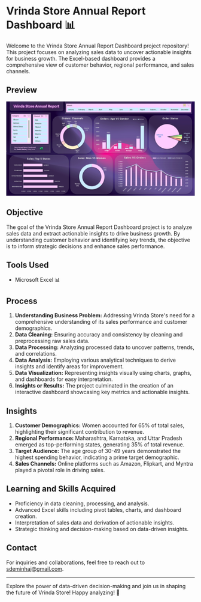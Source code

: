 # Vrinda Store Annual Report Dashboard 📊

Welcome to the Vrinda Store Annual Report Dashboard project repository! This project focuses on analyzing sales data to uncover actionable insights for business growth. The Excel-based dashboard provides a comprehensive view of customer behavior, regional performance, and sales channels.

## Preview
![Dashboard Preview](https://github.com/minhaj-313/Vrinda-Store-Annual-Report---Data-Analyst-Project/blob/main/Stote%20Data%20Analysis%20Using%20Excel%20-%20Dashboard.png)

## Objective
The goal of the Vrinda Store Annual Report Dashboard project is to analyze sales data and extract actionable insights to drive business growth. By understanding customer behavior and identifying key trends, the objective is to inform strategic decisions and enhance sales performance.

## Tools Used
- Microsoft Excel 📊

## Process
1. **Understanding Business Problem:** Addressing Vrinda Store's need for a comprehensive understanding of its sales performance and customer demographics.
2. **Data Cleaning:** Ensuring accuracy and consistency by cleaning and preprocessing raw sales data.
3. **Data Processing:** Analyzing processed data to uncover patterns, trends, and correlations.
4. **Data Analysis:** Employing various analytical techniques to derive insights and identify areas for improvement.
5. **Data Visualization:** Representing insights visually using charts, graphs, and dashboards for easy interpretation.
6. **Insights or Results:** The project culminated in the creation of an interactive dashboard showcasing key metrics and actionable insights.

## Insights
1. **Customer Demographics:** Women accounted for 65% of total sales, highlighting their significant contribution to revenue.
2. **Regional Performance:** Maharashtra, Karnataka, and Uttar Pradesh emerged as top-performing states, generating 35% of total revenue.
3. **Target Audience:** The age group of 30-49 years demonstrated the highest spending behavior, indicating a prime target demographic.
4. **Sales Channels:** Online platforms such as Amazon, Flipkart, and Myntra played a pivotal role in driving sales.

## Learning and Skills Acquired
- Proficiency in data cleaning, processing, and analysis.
- Advanced Excel skills including pivot tables, charts, and dashboard creation.
- Interpretation of sales data and derivation of actionable insights.
- Strategic thinking and decision-making based on data-driven insights.

## Contact
For inquiries and collaborations, feel free to reach out to [sdeminhaj@gmail.com](mailto:sdeminhaj@gmail.com).

---

Explore the power of data-driven decision-making and join us in shaping the future of Vrinda Store! Happy analyzing! 🚀
